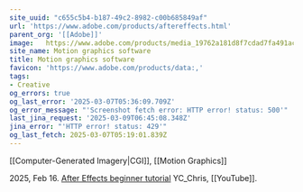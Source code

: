 ```yaml
---
site_uuid: "c655c5b4-b187-49c2-8982-c00b685849af"
url: 'https://www.adobe.com/products/aftereffects.html'
parent_org: '[[Adobe]]'
image:   https://www.adobe.com/products/media_19762a181d8f7cdad7fa491acc9917bdedbcba01a.jpeg?width=1200&format=pjpg&optimize=medium
site_name: Motion graphics software
title: Motion graphics software
favicon: 'https://www.adobe.com/products/data:,'
tags:
- Creative
og_errors: true
og_last_error: '2025-03-07T05:36:09.709Z'
og_error_message: "'Screenshot fetch error: HTTP error! status: 500'"
last_jina_request: '2025-03-09T06:45:08.348Z'
jina_error: "'HTTP error! status: 429'"
og_last_fetch: 2025-03-07T05:19:01.839Z
---
```

[[Computer-Generated Imagery|CGI]], [[Motion Graphics]]

2025, Feb 16. [After Effects beginner tutorial](https://youtu.be/cOqMCL4aZHM?si=eTmOXoLq9jxtIkZU) YC_Chris, [[YouTube]].

